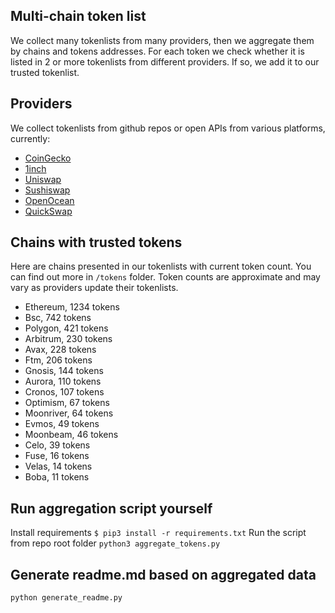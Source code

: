 
## Multi-chain token list 
We collect many tokenlists from many providers, then we aggregate them by chains and tokens addresses. 
For each token we check whether it is listed in 2 or more tokenlists from different providers. If so, 
we add it to our trusted tokenlist.

## Providers
We collect tokenlists from github repos or open APIs from various platforms, currently:
- [CoinGecko](https://www.coingecko.com/)
- [1inch](https://app.1inch.io/)
- [Uniswap](https://uniswap.org/)
- [Sushiswap](https://www.sushi.com/)
- [OpenOcean](https://openocean.finance/)
- [QuickSwap](https://quickswap.exchange/#/swap)

## Chains with trusted tokens
Here are chains presented in our tokenlists with current token count. You can find out more in `/tokens` folder.
Token counts are approximate and may vary as providers update their tokenlists.
- Ethereum, 1234 tokens
- Bsc, 742 tokens
- Polygon, 421 tokens
- Arbitrum, 230 tokens
- Avax, 228 tokens
- Ftm, 206 tokens
- Gnosis, 144 tokens
- Aurora, 110 tokens
- Cronos, 107 tokens
- Optimism, 67 tokens
- Moonriver, 64 tokens
- Evmos, 49 tokens
- Moonbeam, 46 tokens
- Celo, 39 tokens
- Fuse, 16 tokens
- Velas, 14 tokens
- Boba, 11 tokens

## Run aggregation script yourself
Install requirements
```$ pip3 install -r requirements.txt```
Run the script from repo root folder
```python3 aggregate_tokens.py```
## Generate readme.md based on aggregated data
```bash
python generate_readme.py
```
